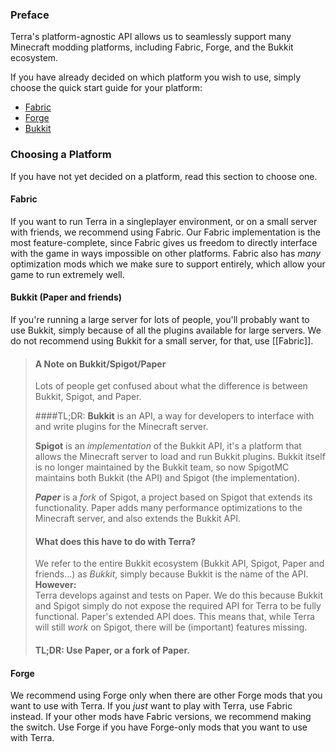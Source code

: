 ### Preface

Terra's platform-agnostic API allows us to seamlessly support many Minecraft modding platforms,
including Fabric, Forge, and the Bukkit ecosystem.

If you have already decided on which platform you wish to use, simply choose the quick
start guide for your platform:
* [Fabric](./Quick-Start-Guide-for-Fabric)
* [Forge](./Quick-Start-Guide-for-Forge)
* [Bukkit](./Quick-Start-Guide-for-Bukkit)

### Choosing a Platform

If you have not yet decided on a platform, read this section to choose one.

#### Fabric
If you want to run Terra in a singleplayer environment, or on a small server with friends, we recommend using
Fabric. Our Fabric implementation is the most feature-complete, since Fabric gives us freedom to directly
interface with the game in ways impossible on other platforms. Fabric also has *many* optimization mods which we
make sure to support entirely, which allow your game to run extremely well.

#### Bukkit (Paper and friends)
If you're running a large server for lots of people, you'll probably want to use Bukkit, simply because of all
the plugins available for large servers. We do not recommend using Bukkit for a small server, for that, use [[Fabric]].

> #### A Note on Bukkit/Spigot/Paper    
> Lots of people get confused about what the difference is between Bukkit, Spigot, and Paper.    
>     
> ####TL;DR: 
> **Bukkit** is an API, a way for developers to interface with and write plugins for the Minecraft server.     
>     
> **Spigot** is an *implementation* of the Bukkit API, it's a platform that allows the Minecraft server to load and run
> Bukkit plugins. Bukkit itself is no longer maintained by the Bukkit team, so now SpigotMC maintains both
> Bukkit (the API) and Spigot (the implementation).     
>     
> ***Paper*** is a *fork* of Spigot, a project based on Spigot that extends its functionality.
> Paper adds many performance optimizations to the Minecraft server, and also extends the Bukkit API.
> 
> #### What does this have to do with Terra?
> We refer to the entire Bukkit ecosystem (Bukkit API, Spigot, Paper and friends...) as *Bukkit*, simply because
> Bukkit is the name of the API.    
> **However:**   
> Terra develops against and tests on Paper. We do this because Bukkit and Spigot simply do not expose the
> required API for Terra to be fully functional. Paper's extended API does. This means that, while Terra will
> still *work* on Spigot, there will be (important) features missing.    
> 
> #### TL;DR: Use Paper, or a fork of Paper.

#### Forge
We recommend using Forge only when there are other Forge mods that you want to use with Terra. If you *just*
want to play with Terra, use Fabric instead. If your other mods have Fabric versions, we recommend making the
switch. Use Forge if you have Forge-only mods that you want to use with Terra.
